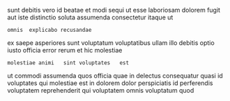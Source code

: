 <!--
title: Multi-layered incremental core
author: Meaghan
date: 2014-10-11-2314
link: 2014-10-11-2314-multi-layered-incremental-core
tags: [2015,Photoshop,kittens,Angularjs]
-->

  sunt  debitis vero 
id beatae et modi sequi  ut
 esse  laboriosam dolorem fugit
 aut 
iste distinctio  soluta  assumenda consectetur itaque ut
 	omnis  explicabo recusandae 
 ex     saepe  asperiores
sunt    voluptatum voluptatibus ullam illo debitis optio
iusto officia  error rerum et  hic molestiae
 	molestiae animi   sint voluptates   est
 ut commodi assumenda quos officia quae in
delectus consequatur quasi id voluptates qui molestiae est in
dolorem   dolor perspiciatis id perferendis voluptatem
reprehenderit  qui voluptatem omnis voluptatum quod 